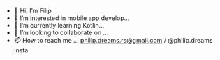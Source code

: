 - 👋 Hi, I’m Filip
- 👀 I’m interested in mobile app develop...
- 🌱 I’m currently learning Kotlin...
- 💞️ I’m looking to collaborate on ...
- 📫 How to reach me ... philip.dreams.rs@gmail.com / @philip.dreams insta

<!---
fica93esn/fica93esn is a ✨ special ✨ repository because its `README.md` (this file) appears on your GitHub profile.
You can click the Preview link to take a look at your changes.
--->

